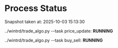 # Process Status

Snapshot taken at: 2025-10-03 15:13:30

../wintrd/trade_algo.py --task price_update: **RUNNING**

../wintrd/trade_algo.py --task buy_sell: **RUNNING**

